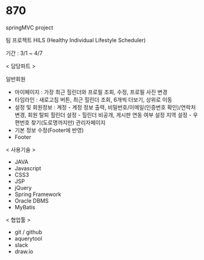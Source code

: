 # 870
springMVC project


팀 프로젝트 HILS (Healthy Individual Lifestyle Scheduler)

기간 : 3/1 ~ 4/7

< 담당파트 >

일반회원
- 마이페이지 : 가장 최근 힐린더와 프로필 조회, 수정, 프로필 사진 변경
- 타임라인 : 새로고침 버튼, 최근 힐린더 조회, 6개씩 더보기, 상위로 이동
- 설정 및 회원정보 : 계정 - 계정 정보 출력, 비밀번호/이메일(인증번호 확인)/연락처 변경, 회원 탈퇴 힐린더 설정 - 힐린더 비공개, 게시판 연동 여부 설정 지역 설정 - 우편번호 찾기(도로명까지만)
관리자페이지
- 기본 정보 수정(Footer에 반영)
- Footer


< 사용기술 >
- JAVA
- Javascript
- CSS3
- JSP
- jQuery
- Spring Framework
- Oracle DBMS
- MyBatis


< 협업툴 >
- git / github
- aquerytool
- slack
- draw.io

